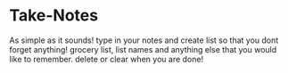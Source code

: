 # Take-Notes

As simple as it sounds! type in your notes and create list so that you dont forget anything! grocery list, list names and anything else that you would like to remember. delete or clear when you are done!
